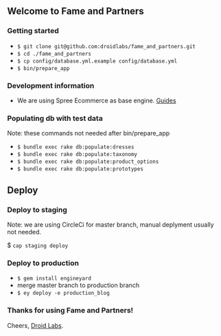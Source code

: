 ## Welcome to Fame and Partners

### Getting started

* `$ git clone git@github.com:droidlabs/fame_and_partners.git`
* `$ cd ./fame_and_partners`
* `$ cp config/database.yml.example config/database.yml`
* `$ bin/prepare_app`

### Development information

* We are using Spree Ecommerce as base engine.
[Guides](http://guides.spreecommerce.com)

### Populating db with test data

Note: these commands not needed after bin/prepare_app

* `$ bundle exec rake db:populate:dresses`
* `$ bundle exec rake db:populate:taxonomy`
* `$ bundle exec rake db:populate:product_options`
* `$ bundle exec rake db:populate:prototypes`

## Deploy

### Deploy to staging

Note: we are using CircleCi for master branch, manual deplyment usually not needed.

$ `cap staging deploy`

### Deploy to production

* `$ gem install engineyard`
* merge master branch to production branch
* `$ ey deploy -e production_blog`

### Thanks for using Fame and Partners!

Cheers, [Droid Labs](http://droidlabs.pro).


